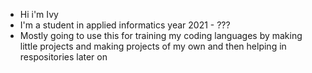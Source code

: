 - Hi i'm Ivy
- I'm a student in applied informatics year 2021 - ???
- Mostly going to use this for training my coding languages by making little projects and making projects of my own and then helping in respositories later on
